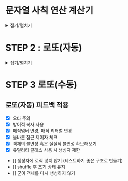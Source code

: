 # 문자열 사칙 연산 계산기
<details>
<summary>접기/펼치기</summary>

## 기능 요구사항

* 사용자가 입력한 문자열 값에 따라 사칙연산을 수행할 수 있는 계산기를 구현해야 한다.
* 입력 문자열의 숫자와 사칙 연산 사이에는 반드시 빈 공백 문자열이 있다고 가정한다.
* 나눗셈의 경우 결과 값을 정수로 떨어지는 값으로 한정한다.
* 문자열 계산기는 사칙연산의 계산 우선순위가 아닌 입력 값에 따라 계산 순서가 결정된다. 즉, 수학에서는 곱셈, 나눗셈이 덧셈, 뺄셈 보다 먼저 계산해야 하지만 이를 무시한다.
* 예를 들어 2 + 3 * 4 / 2와 같은 문자열을 입력할 경우 2 + 3 * 4 / 2 실행 결과인 10을 출력해야 한다.

### STEP1 문자열계산기 기능 요구사항 정리 
* 문자열을 입력받는 View 생성
  * [x] 공백 문자열로 구분
  * [x] 숫자와 연산자로 분리해서 반환
  * [x] 나눗셈의 경우 분모로 0을 받을 수 없음
* 계산 수행 객체
  * [x] 숫자 2개와 연산자하나를 통해 계산
  * [x] 연산자별로 다른 계산방식을 가짐
* [x] 계산 결과 출력

### 문자열 계산기 리팩터링 요구사항
* [x] try-catch 대신 예외 발생 전에 오류 잡기
* [x] BinaryOperator<> 사용해보기
* [x] 문자열계산기를 무상태 객체로 리팩터링 해보기
* [x] ConverUtil 대신 SRP를 지킬 수 있는 객체로 만들어보기
</details>

# STEP 2 : 로또(자동)
<details>
<summary>접기/펼치기</summary>

## 기능 요구사항 정리

* 로또 구입 금액을 입력하면 구입 금액에 해당하는 로또를 발급한다.

* 로또 입력 (LottoInputView.java)
  * [x] 금액을 입력받는다.
  * [x] 당첨번호를 입력받는다. 

* 로또 (Lotto.java)
    * [x] 로또 도메인 객체를 만든다.
    * [x] 로또는 6개의 숫자를 가진다.
    * [x] 현재 가진 숫자들과 당첨번호를 비교해 맞춘 갯수를 반환

* 여러 로또를 가지고 있는 객체를 생성 (LottoManger.java)
  * 로또 일급컬렉션
  * 로또 1장의 가격은 1000원
  * 로또의 가격을 관리
  * [x] 숫자는 shuffle() 메서드로 자동 생성한다.
  * [x] 여러 로또를 가짐
  * [x] 당첨번호로 여러 로또의 맞춘 갯수를 얻음
  * [x] 번 금액을 이용해 수익률을 반환하는 메서드

* 당첨통계를 계산
  * 맞춘 갯수를 입력받아 (맞춘갯수, 당첨금액)을 객체를 만듬
  * (맞춘갯수, 당첨금액, 갯수) 형태로 만들어 반환
  * 번 금액 반환하는 메서드

* 출력
  * 당첨통계 출력
  * 수익률 출력

## 프로그래밍 요구사항
* 모든 기능을 TDD로 구현
* indent depth 2 넘지 않기
* 모든 로직에 단위 테스트 (UI 제외)
* else 사용 X

## 피드백 리팩터링
* [x] 가능한 부분에 일급 컬렉션 사용
* [x] 상수/변수/생성자/메서드(public) 메서드(private) 정렬 유지
* [x] NPE 생기지 않도록 변경
* [x] 최대한 오류가 생기기전에 예외 던지기
* [x] depth 2 변경
* [x] 반복되는 System.out.println() 보다 StringBuilder 사용
</details>

# STEP 3 로또(수동)

## 로또(자동) 피드백 적용
* [x] 오타 주의
* [x] 방어적 복사 사용
* [x] 매직넘버 변경, 매직 리터럴 변경
* [x] 올바른 접근 제어자 체크
* [x] 객체의 불변성 혹은 실질적 불변성 확보해보기
* [x] 유틸리티 클래스 사용 시 생성자 제한
* [] 생성자에 로직 넣지 않기 (테스트하기 좋은 구조로 만들기)
* [] shuffle 후 초기 상태 유지
* [] 굳이 객체를 다시 생성하지 않기

  